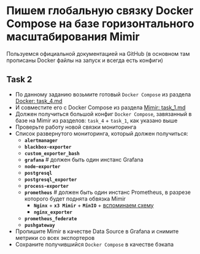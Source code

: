 # Пишем глобальную связку Docker Compose на базе горизонтального масштабирования Mimir

Пользуемся официальной документацией на GitHub (в основном там прописаны Docker файлы на запуск и всегда есть конфиги)

## Task 2

- По данному заданию возьмите готовый `Docker Compose` из раздела [Docker: task_4.md](https://github.com/lamjob1993/docker-monitoring/blob/main/docker/task_4.md)
- И совместите его с Docker Compose из раздела [Mimir: task_1.md](https://github.com/lamjob1993/docker-monitoring/blob/main/mimir/task_1.md)
- Должен получиться большой конфиг `Docker Compose`, завязанный в базе на Mimir из разделов: `task_4` + `task_1`, как указано выше
- Проверьте работу новой связки мониторинга
- Список развернутого мониторинга, который должен получиться:
  - **`alertmanager`**
  - **`blackbox-exporter`**
  - **`custom_exporter_bash`**
  - **`grafana`**                            # должен быть один инстанс Grafana
  - **`node-exporter`**
  - **`postgresql`**
  - **`postgresql_exporter`**
  - **`process-exporter`**
  - **`prometheus`**                         # должен быть один инстанс Prometheus, в разрезе которого будет поднята обвязка Mimir
    - **`Nginx`** + **`x3 Mimir`** + **`MinIO`** + [вспоминаем схему](https://grafana.com/docs/mimir/next/get-started/play-with-grafana-mimir/tutorial-architecture.png)
    - **`nginx_exporter`**
  - **`prometheus_federate`**
  - **`pushgateway`**
- Пропишите Mimir в качестве Data Source в Grafana и снимите метрики со всех экспортеров
- Сохраните получившийся `Docker Compose` в качестве бэкапа

